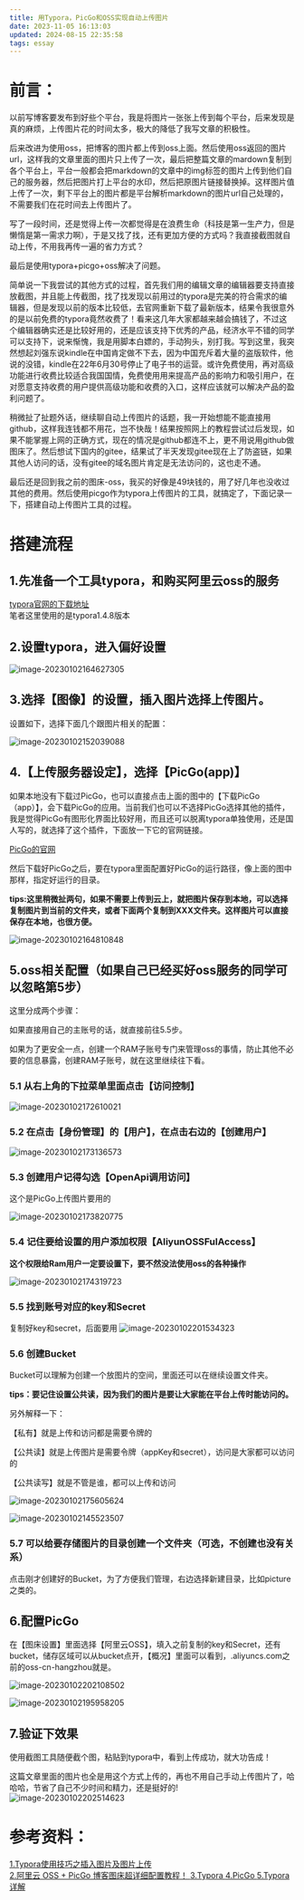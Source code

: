 ```yaml
---
title: 用Typora，PicGo和OSS实现自动上传图片
date: 2023-11-05 16:13:03
updated: 2024-08-15 22:35:58
tags: essay
---
```



# 前言：

以前写博客要发布到好些个平台，我是将图片一张张上传到每个平台，后来发现是真的麻烦，上传图片花的时间太多，极大的降低了我写文章的积极性。

后来改进为使用oss，把博客的图片都上传到oss上面。然后使用oss返回的图片url，这样我的文章里面的图片只上传了一次，最后把整篇文章的mardown复制到各个平台上，平台一般都会把markdown的文章中的img标签的图片上传到他们自己的服务器，然后把图片打上平台的水印，然后把原图片链接替换掉。这样图片值上传了一次，剩下平台上的图片都是平台解析markdown的图片url自己处理的，不需要我们在花时间去上传图片了。

写了一段时间，还是觉得上传一次都觉得是在浪费生命（科技是第一生产力，但是懒惰是第一需求力啊），于是又找了找，还有更加方便的方式吗？我直接截图就自动上传，不用我再传一遍的省力方式？

最后是使用typora+picgo+oss解决了问题。

简单说一下我尝试的其他方式的过程，首先我们用的编辑文章的编辑器要支持直接放截图，并且能上传截图，找了找发现以前用过的typora是完美的符合需求的编辑器，但是发现以前的版本比较低，去官网重新下载了最新版本，结果令我很意外的是以前免费的typora竟然收费了！看来这几年大家都越来越会搞钱了，不过这个编辑器确实还是比较好用的，还是应该支持下优秀的产品，经济水平不错的同学可以支持下，说来惭愧，我是用脚本白嫖的，手动狗头，别打我。写到这里，我突然想起刘强东说kindle在中国肯定做不下去，因为中国充斥着大量的盗版软件，他说的没错，kindle在22年6月30号停止了电子书的运营。或许免费使用，再对高级功能进行收费比较适合我国国情，免费使用用来提高产品的影响力和吸引用户，在对愿意支持收费的用户提供高级功能和收费的入口，这样应该就可以解决产品的盈利问题了。

稍微扯了扯题外话，继续聊自动上传图片的话题，我一开始想能不能直接用github，这样我连钱都不用花，岂不快哉！结果按照网上的教程尝试过后发现，如果不能掌握上网的正确方式，现在的情况是github都连不上，更不用说用github做图床了。然后想试下国内的gitee，结果试了半天发现gitee现在上了防盗链，如果其他人访问的话，没有gitee的域名图片肯定是无法访问的，这也走不通。

最后还是回到我之前的图床-oss，我买的好像是49块钱的，用了好几年也没收过其他的费用。然后使用picgo作为typora上传图片的工具，就搞定了，下面记录一下，搭建自动上传图片工具的过程。



# 搭建流程

## 1.先准备一个工具typora，和购买阿里云oss的服务
[typora官网的下载地址](https://typoraio.cn/)   
笔者这里使用的是typora1.4.8版本

## 2.设置typora，进入偏好设置

![image-20230102164627305](https://wxwwt-oss.oss-cn-hangzhou.aliyuncs.com/imgRepo/image-20230102164627305.png)

## 3.选择【图像】的设置，插入图片选择上传图片。

设置如下，选择下面几个跟图片相关的配置：


![image-20230102152039088](https://wxwwt-oss.oss-cn-hangzhou.aliyuncs.com/imgRepo/image-20230102152039088.png)

## 4.【上传服务器设定】，选择【PicGo(app)】

如果本地没有下载过PicGo，也可以直接点击上面的图中的【下载PicGo（app）】，会下载PicGo的应用。当前我们也可以不选择PicGo选择其他的插件，我是觉得PicGo有图形化界面比较好用，而且还可以脱离typora单独使用，还是国人写的，就选择了这个插件，下面放一下它的官网链接。

[PicGo的官网](https://picgo.github.io/PicGo-Doc/zh/guide/)

然后下载好PicGo之后，要在typora里面配置好PicGo的运行路径，像上面的图中那样，指定好运行的目录。

**tips:这里稍微扯两句，如果不需要上传到云上，就把图片保存到本地，可以选择复制图片到当前的文件夹，或者下面两个复制到XXX文件夹。这样图片可以直接保存在本地，也很方便。**

![image-20230102164810848](https://wxwwt-oss.oss-cn-hangzhou.aliyuncs.com/imgRepo/image-20230102164810848.png)



## 5.oss相关配置（如果自己已经买好oss服务的同学可以忽略第5步）

这里分成两个步骤：

如果直接用自己的主账号的话，就直接前往5.5步。

如果为了更安全一点，创建一个RAM子账号专门来管理oss的事情，防止其他不必要的信息暴露，创建RAM子账号，就在这里继续往下看。

### 5.1 从右上角的下拉菜单里面点击【访问控制】

![image-20230102172610021](https://wxwwt-oss.oss-cn-hangzhou.aliyuncs.com/imgRepo/image-20230102172610021.png)

### 5.2 在点击【身份管理】的【用户】，在点击右边的【创建用户】

![image-20230102173136573](https://wxwwt-oss.oss-cn-hangzhou.aliyuncs.com/imgRepo/image-20230102173136573.png)

###  5.3 创建用户记得勾选【OpenApi调用访问】
这个是PicGo上传图片要用的

![image-20230102173820775](https://wxwwt-oss.oss-cn-hangzhou.aliyuncs.com/imgRepo/image-20230102173820775.png)

### 5.4 记住要给设置的用户添加权限【AliyunOSSFulAccess】

**这个权限给Ram用户一定要设置下，要不然没法使用oss的各种操作**

![image-20230102174319723](https://wxwwt-oss.oss-cn-hangzhou.aliyuncs.com/imgRepo/image-20230102174319723.png)

### 5.5 找到账号对应的key和Secret
复制好key和secret，后面要用
![image-20230102201534323](https://wxwwt-oss.oss-cn-hangzhou.aliyuncs.com/imgRepo/image-20230102201534323.png) 



### 5.6 创建Bucket

Bucket可以理解为创建一个放图片的空间，里面还可以在继续设置文件夹。

**tips：要记住设置公共读，因为我们的图片是要让大家能在平台上传时能访问的。**

另外解释一下：

【私有】就是上传和访问都是需要令牌的

【公共读】就是上传图片是需要令牌（appKey和secret），访问是大家都可以访问的

【公共读写】就是不管是谁，都可以上传和访问

![image-20230102175605624](https://wxwwt-oss.oss-cn-hangzhou.aliyuncs.com/imgRepo/image-20230102175605624.png)

![image-20230102145523507](https://wxwwt-oss.oss-cn-hangzhou.aliyuncs.com/imgRepo/image-20230102145523507.png)

### 5.7 可以给要存储图片的目录创建一个文件夹（可选，不创建也没有关系）

点击刚才创建好的Bucket，为了方便我们管理，右边选择新建目录，比如picture之类的。







## 6.配置PicGo

在【图床设置】里面选择【阿里云OSS】，填入之前复制的key和Secret，还有bucket，储存区域可以从bucket点开，【概况】里面可以看到，.aliyuncs.com之前的oss-cn-hangzhou就是。

![image-20230102202108502](https://wxwwt-oss.oss-cn-hangzhou.aliyuncs.com/imgRepo/image-20230102202108502.png)

![image-20230102195958205](https://wxwwt-oss.oss-cn-hangzhou.aliyuncs.com/imgRepo/image-20230102195958205.png)

## 7.验证下效果

使用截图工具随便截个图，粘贴到typora中，看到上传成功，就大功告成！

这篇文章里面的图片也全是用这个方式上传的，再也不用自己手动上传图片了，哈哈哈，节省了自己不少时间和精力，还是挺好的!
![image-20230102202514623](https://wxwwt-oss.oss-cn-hangzhou.aliyuncs.com/imgRepo/image-20230102202514623.png)



# 参考资料：

[1.Typora使用技巧之插入图片及图片上传](https://zhuanlan.zhihu.com/p/344941041)  
[2.阿里云 OSS + PicGo 博客图床超详细配置教程！  ](https://dlonng.com/posts/ailyun-oss)
[3.Typora ](https://typoraio.cn/) 
[4.PicGo ](https://picgo.github.io/PicGo-Doc/zh/) 
[5.Typora详解 ](https://juejin.cn/post/7067166508178210846) 

